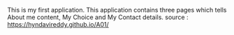 This is my first application.
This application contains three pages which tells About me content, My Choice and My Contact details.
source : <https://hyndavireddy.github.io/A01/>
